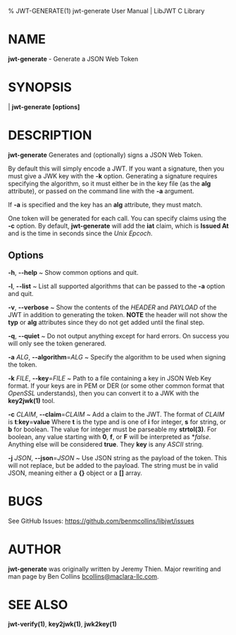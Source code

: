 % JWT-GENERATE(1) jwt-generate User Manual | LibJWT C Library

# NAME

**jwt-generate** - Generate a JSON Web Token

# SYNOPSIS

| **jwt-generate**  **\[options]**

# DESCRIPTION

**jwt-generate** Generates and (optionally) signs a JSON Web Token.

By default this will simply encode a JWT. If you want a signature, then
you must give a JWK key with the **-k** option. Generating a signature
requires specifying the algorithm, so it must either be in the key file
(as the **alg** attribute), or passed on the command line with the
**-a** argument.

If **-a** is specified and the key has an **alg** attribute, they must
match.

One token will be generated for each call. You can specify claims using the
**-c** option. By default, **jwt-generate** will add the **iat** claim, which
is **Issued At** and is the time in seconds since the *Unix Epcoch*.

## Options

**\-h**, **\-\-help**
  ~ Show common options and quit.

**\-l**, **\-\-list**
  ~ List all supported algorithms that can be passed to the **-a** option
  and quit.

**\-v**, **\-\-verbose**
  ~ Show the contents of the _HEADER_ and _PAYLOAD_ of the JWT in addition
  to generating the token. **NOTE** the header will not show the **typ** or
  **alg** attributes since they do not get added until the final step.

**\-q**, **\-\-quiet**
  ~ Do not output anything except for hard errors. On success you will only
  see the token generared.

**\-a** _ALG_, **\-\-algorithm**=_ALG_
  ~ Specify the algorithm to be used when signing the token.

**\-k** _FILE_, **\-\-key**=_FILE_
  ~ Path to a file containing a key in JSON Web Key format. If your keys are
  in PEM or DER (or some other common format that _OpenSSL_ understands), then
  you can convert it to a JWK with the **key2jwk(1)** tool.

**\-c** _CLAIM_, **\-\-claim**=_CLAIM_
  ~ Add a claim to the JWT. The format of _CLAIM_ is **t**:**key**=**value**
  Where **t** is the type and is one of **i** for integer, **s** for string,
  or **b** for boolean. The value for integer must be parseable my **strtol(3)**.
  For boolean, any value starting with **0**, **f**, or **F** will be interpreted
  as **false*. Anything else will be considered **true**. They **key** is any
  *ASCII* string.

**\-j** _JSON_, **\-\-json**=_JSON_
  ~ Use JSON string as the payload of the token. This will not replace, but be added
  to the payload. The string must be in valid JSON, meaning either a **{}** object
  or a **[]** array.

# BUGS

See GitHub Issues: <https://github.com/benmcollins/libjwt/issues>

# AUTHOR

**jwt-generate** was originally written by Jeremy Thien. Major rewriting and man
page by Ben Collins <bcollins@maclara-llc.com>.

# SEE ALSO

**jwt-verify(1)**, **key2jwk(1)**, **jwk2key(1)**
